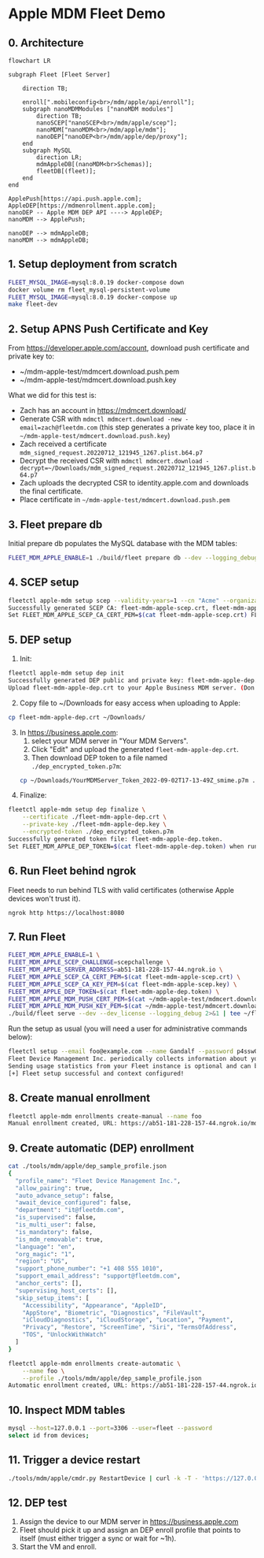 # Apple MDM Fleet Demo

## 0. Architecture

```mermaid
flowchart LR

subgraph Fleet [Fleet Server]

    direction TB;

    enroll[".mobileconfig<br>/mdm/apple/api/enroll"];
    subgraph nanoMDMModules ["nanoMDM modules"]
        direction TB;
        nanoSCEP["nanoSCEP<br>/mdm/apple/scep"];
        nanoMDM["nanoMDM<br>/mdm/apple/mdm"];
        nanoDEP["nanoDEP<br>/mdm/apple/dep/proxy"];
    end
    subgraph MySQL
        direction LR;
        mdmAppleDB[(nanoMDM<br>Schemas)];
        fleetDB[(fleet)];
    end
end

ApplePush[https://api.push.apple.com];
AppleDEP[https://mdmenrollment.apple.com];
nanoDEP -- Apple MDM DEP API ----> AppleDEP;
nanoMDM --> ApplePush;

nanoDEP --> mdmAppleDB;
nanoMDM --> mdmAppleDB;
```

## 1. Setup deployment from scratch

```sh
FLEET_MYSQL_IMAGE=mysql:8.0.19 docker-compose down
docker volume rm fleet_mysql-persistent-volume
FLEET_MYSQL_IMAGE=mysql:8.0.19 docker-compose up
make fleet-dev
```

## 2. Setup APNS Push Certificate and Key

From https://developer.apple.com/account, download push certificate and private key to:
- ~/mdm-apple-test/mdmcert.download.push.pem
- ~/mdm-apple-test/mdmcert.download.push.key

What we did for this test is:
- Zach has an account in https://mdmcert.download/
- Generate CSR with `mdmctl mdmcert.download -new -email=zach@fleetdm.com` (this step generates a private key too, place it in `~/mdm-apple-test/mdmcert.download.push.key`)
- Zach received a certificate `mdm_signed_request.20220712_121945_1267.plist.b64.p7`
- Decrypt the received CSR with `mdmctl mdmcert.download -decrypt=~/Downloads/mdm_signed_request.20220712_121945_1267.plist.b64.p7`
- Zach uploads the decrypted CSR to identity.apple.com and downloads the final certificate.
- Place certificate in `~/mdm-apple-test/mdmcert.download.push.pem`

## 3. Fleet prepare db

Initial prepare db populates the MySQL database with the MDM tables:
```sh
FLEET_MDM_APPLE_ENABLE=1 ./build/fleet prepare db --dev --logging_debug
```

## 4. SCEP setup

```sh
fleetctl apple-mdm setup scep --validity-years=1 --cn "Acme" --organization "Acme Inc." --organizational-unit "Acme Inc. IT" --country US
Successfully generated SCEP CA: fleet-mdm-apple-scep.crt, fleet-mdm-apple-scep.key.
Set FLEET_MDM_APPLE_SCEP_CA_CERT_PEM=$(cat fleet-mdm-apple-scep.crt) FLEET_MDM_APPLE_SCEP_CA_KEY_PEM=$(cat fleet-mdm-apple-scep.key) when running Fleet.
```

## 5. DEP setup

1. Init:
```sh
fleetctl apple-mdm setup dep init
Successfully generated DEP public and private key: fleet-mdm-apple-dep.crt, fleet-mdm-apple-dep.key
Upload fleet-mdm-apple-dep.crt to your Apple Business MDM server. (Don't forget to click "Save" after uploading it.)%
```
2. Copy file to ~/Downloads for easy access when uploading to Apple:
```sh
cp fleet-mdm-apple-dep.crt ~/Downloads/
```
3. In https://business.apple.com:
   1. select your MDM server in "Your MDM Servers".
   2. Click "Edit" and upload the generated `fleet-mdm-apple-dep.crt`.
   3. Then download DEP token to a file named `./dep_encrypted_token.p7m`:
    ```sh
    cp ~/Downloads/YourMDMServer_Token_2022-09-02T17-13-49Z_smime.p7m ./dep_encrypted_token.p7m
    ```
4. Finalize:
```sh
fleetctl apple-mdm setup dep finalize \
    --certificate ./fleet-mdm-apple-dep.crt \
    --private-key ./fleet-mdm-apple-dep.key \
    --encrypted-token ./dep_encrypted_token.p7m
Successfully generated token file: fleet-mdm-apple-dep.token.
Set FLEET_MDM_APPLE_DEP_TOKEN=$(cat fleet-mdm-apple-dep.token) when running Fleet.
```

## 6. Run Fleet behind ngrok

Fleet needs to run behind TLS with valid certificates (otherwise Apple devices won't trust it).
```
ngrok http https://localhost:8080
```

## 7. Run Fleet

```sh
FLEET_MDM_APPLE_ENABLE=1 \
FLEET_MDM_APPLE_SCEP_CHALLENGE=scepchallenge \
FLEET_MDM_APPLE_SERVER_ADDRESS=ab51-181-228-157-44.ngrok.io \
FLEET_MDM_APPLE_SCEP_CA_CERT_PEM=$(cat fleet-mdm-apple-scep.crt) \
FLEET_MDM_APPLE_SCEP_CA_KEY_PEM=$(cat fleet-mdm-apple-scep.key) \
FLEET_MDM_APPLE_DEP_TOKEN=$(cat fleet-mdm-apple-dep.token) \
FLEET_MDM_APPLE_MDM_PUSH_CERT_PEM=$(cat ~/mdm-apple-test/mdmcert.download.push.pem) \
FLEET_MDM_APPLE_MDM_PUSH_KEY_PEM=$(cat ~/mdm-apple-test/mdmcert.download.push.key) \
./build/fleet serve --dev --dev_license --logging_debug 2>&1 | tee ~/fleet.txt
```

Run the setup as usual (you will need a user for administrative commands below):
```sh
fleetctl setup --email foo@example.com --name Gandalf --password p4ssw0rd.123 --org-name "Fleet Device Management Inc."
Fleet Device Management Inc. periodically collects information about your instance.
Sending usage statistics from your Fleet instance is optional and can be disabled in settings.
[+] Fleet setup successful and context configured!
```

## 8. Create manual enrollment

```sh
fleetctl apple-mdm enrollments create-manual --name foo
Manual enrollment created, URL: https://ab51-181-228-157-44.ngrok.io/mdm/apple/api/enroll?id=1, id: 1
```

## 9. Create automatic (DEP) enrollment

```sh
cat ./tools/mdm/apple/dep_sample_profile.json
{
  "profile_name": "Fleet Device Management Inc.",
  "allow_pairing": true,
  "auto_advance_setup": false,
  "await_device_configured": false,
  "department": "it@fleetdm.com",
  "is_supervised": false,
  "is_multi_user": false,
  "is_mandatory": false,
  "is_mdm_removable": true,
  "language": "en",
  "org_magic": "1",
  "region": "US",
  "support_phone_number": "+1 408 555 1010",
  "support_email_address": "support@fleetdm.com",
  "anchor_certs": [],
  "supervising_host_certs": [],
  "skip_setup_items": [
    "Accessibility", "Appearance", "AppleID", 
    "AppStore", "Biometric", "Diagnostics", "FileVault",
    "iCloudDiagnostics", "iCloudStorage", "Location", "Payment",
    "Privacy", "Restore", "ScreenTime", "Siri", "TermsOfAddress",
    "TOS", "UnlockWithWatch"
  ]
}

fleetctl apple-mdm enrollments create-automatic \
    --name foo \
    --profile ./tools/mdm/apple/dep_sample_profile.json
Automatic enrollment created, URL: https://ab51-181-228-157-44.ngrok.io/mdm/apple/api/enroll?id=2, id: 2
```

## 10. Inspect MDM tables

```sh
mysql --host=127.0.0.1 --port=3306 --user=fleet --password
select id from devices;
```

## 11. Trigger a device restart

```sh
./tools/mdm/apple/cmdr.py RestartDevice | curl -k -T - 'https://127.0.0.1:8080/mdm/apple/mdm/api/v1/enqueue/<ID_FROM_PREVIOUS_STEP>'
```

## 12. DEP test

1. Assign the device to our MDM server in https://business.apple.com
2. Fleet should pick it up and assign an DEP enroll profile that points to itself (must either trigger a sync or wait for ~1h).
3. Start the VM and enroll.
